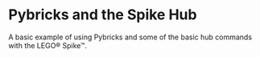 # Pybricks and the Spike Hub

A basic example of using Pybricks and some of the basic hub commands with the LEGO&reg; Spike&trade;. 




